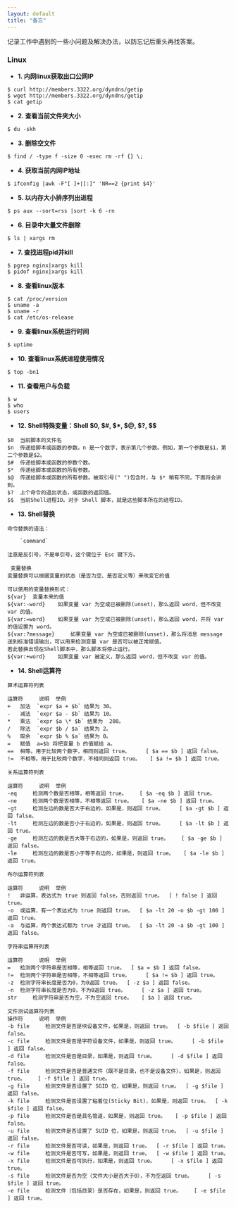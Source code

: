 ```yaml
---
layout: default
title: "备忘"
---
```

记录工作中遇到的一些小问题及解决办法，以防忘记后重头再找答案。

### Linux
* **1. 内网linux获取出口公网IP**

~~~
$ curl http://members.3322.org/dyndns/getip
$ wget http://members.3322.org/dyndns/getip 
$ cat getip
~~~

* **2. 查看当前文件夹大小** 

~~~
$ du -skh
~~~

* **3. 删除空文件** 

~~~
$ find / -type f -size 0 -exec rm -rf {} \;
~~~

* **4. 获取当前内网IP地址**

~~~
$ ifconfig |awk -F"[ ]+|[:]" 'NR==2 {print $4}'
~~~

* **5. 以内存大小排序列出进程**

~~~
$ ps aux --sort=rss |sort -k 6 -rn
~~~

* **6. 目录中大量文件删除**

~~~
$ ls | xargs rm
~~~

* **7. 查找进程pid并kill**

~~~
$ pgrep nginx|xargs kill
$ pidof nginx|xargs kill
~~~

* **8. 查看linux版本**

~~~
$ cat /proc/version
$ uname -a
$ uname -r
$ cat /etc/os-release
~~~

* **9. 查看linux系统运行时间**

~~~
$ uptime
~~~

* **10. 查看linux系统进程使用情况**

~~~
$ top -bn1
~~~

* **11. 查看用户与负载**

~~~
$ w
$ who
$ users
~~~

* **12. Shell特殊变量：Shell $0, $#, $*, $@, $?, $$**

~~~
$0 	当前脚本的文件名
$n 	传递给脚本或函数的参数。n 是一个数字，表示第几个参数。例如，第一个参数是$1，第二个参数是$2。
$# 	传递给脚本或函数的参数个数。
$* 	传递给脚本或函数的所有参数。
$@ 	传递给脚本或函数的所有参数。被双引号(" ")包含时，与 $* 稍有不同，下面将会讲到。
$? 	上个命令的退出状态，或函数的返回值。
$$ 	当前Shell进程ID。对于 Shell 脚本，就是这些脚本所在的进程ID。
~~~

* **13. Shell替换**

~~~
命令替换的语法：

    `command`

注意是反引号，不是单引号，这个键位于 Esc 键下方。
~~~

~~~
 变量替换
变量替换可以根据变量的状态（是否为空、是否定义等）来改变它的值

可以使用的变量替换形式：
${var} 	变量本来的值
${var:-word} 	如果变量 var 为空或已被删除(unset)，那么返回 word，但不改变 var 的值。
${var:=word} 	如果变量 var 为空或已被删除(unset)，那么返回 word，并将 var 的值设置为 word。
${var:?message} 	如果变量 var 为空或已被删除(unset)，那么将消息 message 送到标准错误输出，可以用来检测变量 var 是否可以被正常赋值。
若此替换出现在Shell脚本中，那么脚本将停止运行。
${var:+word} 	如果变量 var 被定义，那么返回 word，但不改变 var 的值。
~~~

* **14. Shell运算符**

~~~
算术运算符列表

运算符 	说明 	举例
+ 	加法 	`expr $a + $b` 结果为 30。
- 	减法 	`expr $a - $b` 结果为 10。
* 	乘法 	`expr $a \* $b` 结果为  200。
/ 	除法 	`expr $b / $a` 结果为 2。
% 	取余 	`expr $b % $a` 结果为 0。
= 	赋值 	a=$b 将把变量 b 的值赋给 a。
== 	相等。用于比较两个数字，相同则返回 true。 	[ $a == $b ] 返回 false。
!= 	不相等。用于比较两个数字，不相同则返回 true。 	[ $a != $b ] 返回 true。
~~~

~~~
关系运算符列表 

运算符 	说明 	举例
-eq 	检测两个数是否相等，相等返回 true。 	[ $a -eq $b ] 返回 true。
-ne 	检测两个数是否相等，不相等返回 true。 	[ $a -ne $b ] 返回 true。
-gt 	检测左边的数是否大于右边的，如果是，则返回 true。 	[ $a -gt $b ] 返回 false。
-lt 	检测左边的数是否小于右边的，如果是，则返回 true。 	[ $a -lt $b ] 返回 true。
-ge 	检测左边的数是否大等于右边的，如果是，则返回 true。 	[ $a -ge $b ] 返回 false。
-le 	检测左边的数是否小于等于右边的，如果是，则返回 true。 	[ $a -le $b ] 返回 true。
~~~

~~~
布尔运算符列表 

运算符 	说明 	举例
! 	非运算，表达式为 true 则返回 false，否则返回 true。 	[ ! false ] 返回 true。
-o 	或运算，有一个表达式为 true 则返回 true。 	[ $a -lt 20 -o $b -gt 100 ] 返回 true。
-a 	与运算，两个表达式都为 true 才返回 true。 	[ $a -lt 20 -a $b -gt 100 ] 返回 false。
~~~

~~~
字符串运算符列表 

运算符 	说明 	举例
= 	检测两个字符串是否相等，相等返回 true。 	[ $a = $b ] 返回 false。
!= 	检测两个字符串是否相等，不相等返回 true。 	[ $a != $b ] 返回 true。
-z 	检测字符串长度是否为0，为0返回 true。 	[ -z $a ] 返回 false。
-n 	检测字符串长度是否为0，不为0返回 true。 	[ -z $a ] 返回 true。
str 	检测字符串是否为空，不为空返回 true。 	[ $a ] 返回 true。
~~~

~~~
文件测试运算符列表 
操作符 	说明 	举例
-b file 	检测文件是否是块设备文件，如果是，则返回 true。 	[ -b $file ] 返回 false。
-c file 	检测文件是否是字符设备文件，如果是，则返回 true。 	[ -b $file ] 返回 false。
-d file 	检测文件是否是目录，如果是，则返回 true。 	[ -d $file ] 返回 false。
-f file 	检测文件是否是普通文件（既不是目录，也不是设备文件），如果是，则返回 true。 	[ -f $file ] 返回 true。
-g file 	检测文件是否设置了 SGID 位，如果是，则返回 true。 	[ -g $file ] 返回 false。
-k file 	检测文件是否设置了粘着位(Sticky Bit)，如果是，则返回 true。 	[ -k $file ] 返回 false。
-p file 	检测文件是否是具名管道，如果是，则返回 true。 	[ -p $file ] 返回 false。
-u file 	检测文件是否设置了 SUID 位，如果是，则返回 true。 	[ -u $file ] 返回 false。
-r file 	检测文件是否可读，如果是，则返回 true。 	[ -r $file ] 返回 true。
-w file 	检测文件是否可写，如果是，则返回 true。 	[ -w $file ] 返回 true。
-x file 	检测文件是否可执行，如果是，则返回 true。 	[ -x $file ] 返回 true。
-s file 	检测文件是否为空（文件大小是否大于0），不为空返回 true。 	[ -s $file ] 返回 true。
-e file 	检测文件（包括目录）是否存在，如果是，则返回 true。 	[ -e $file ] 返回 true。
~~~
